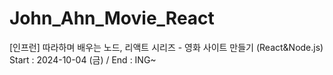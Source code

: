 # John_Ahn_Movie_React
 [인프런] 따라하며 배우는 노드, 리액트 시리즈 - 영화 사이트 만들기 (React&Node.js) Start : 2024-10-04 (금) / End : ING~
